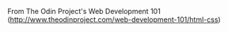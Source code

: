 From The Odin Project's Web Development 101 (http://www.theodinproject.com/web-development-101/html-css)